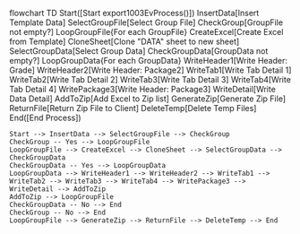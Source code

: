flowchart TD
    Start([Start export1003EvProcess()])
    InsertData[Insert Template Data]
    SelectGroupFile[Select Group File]
    CheckGroup[GroupFile not empty?]
    LoopGroupFile{For each GroupFile}
    CreateExcel[Create Excel from Template]
    CloneSheet[Clone "DATA" sheet to new sheet]
    SelectGroupData[Select Group Data]
    CheckGroupData[GroupData not empty?]
    LoopGroupData{For each GroupData}
    WriteHeader1[Write Header: Grade]
    WriteHeader2[Write Header: Package2]
    WriteTab1[Write Tab Detail 1]
    WriteTab2[Write Tab Detail 2]
    WriteTab3[Write Tab Detail 3]
    WriteTab4[Write Tab Detail 4]
    WritePackage3[Write Header: Package3]
    WriteDetail[Write Data Detail]
    AddToZip[Add Excel to Zip list]
    GenerateZip[Generate Zip File]
    ReturnFile[Return Zip File to Client]
    DeleteTemp[Delete Temp Files]
    End([End Process])

    Start --> InsertData --> SelectGroupFile --> CheckGroup
    CheckGroup -- Yes --> LoopGroupFile
    LoopGroupFile --> CreateExcel --> CloneSheet --> SelectGroupData --> CheckGroupData
    CheckGroupData -- Yes --> LoopGroupData
    LoopGroupData --> WriteHeader1 --> WriteHeader2 --> WriteTab1 --> WriteTab2 --> WriteTab3 --> WriteTab4 --> WritePackage3 --> WriteDetail --> AddToZip
    AddToZip --> LoopGroupFile
    CheckGroupData -- No --> End
    CheckGroup -- No --> End
    LoopGroupFile --> GenerateZip --> ReturnFile --> DeleteTemp --> End
